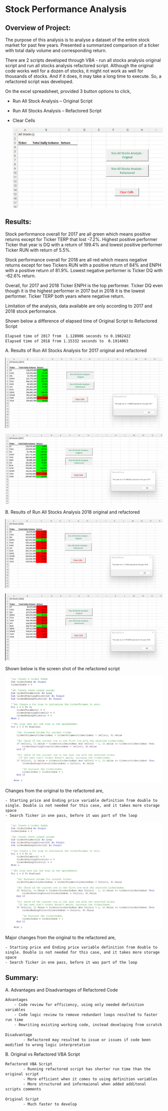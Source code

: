 # Stock Performance Analysis

## Overview of Project:

The purpose of this analysis is to analyse a dataset of the entire stock market for past few years. Presented a summarized comparison of a ticker with total daily volume and corresponding return. 

There are 2 scripts developed through VBA -  run all stocks analysis original script and run all stocks analysis refactored script. Although the original code works well for a dozen of stocks, it might not work as well for thousands of stocks. And if it does, it may take a long time to execute. So, a refactored script was developed. 

On the excel spreadsheet,  provided 3 button options  to click, 

* Run All Stock Analysis – Original Script 
* Run All Stocks Analysis – Refactored Script
* Clear Cells

   ![Before_Running_Script_Screenshot.png](https://github.com/OPahunang/stock-analysis/blob/main/Resources/Before_Running_Script_Screenshot.png)
 

## Results:

Stock performance overall for 2017 are all green which means positive returns except for Ticker TERP that lost -7.2%. Highest positive performer Ticker that year is DQ with a return of 199.4% and lowest positive performer Ticker RUN with return of  5.5%. 

Stock performance overall for 2018 are all red which means negative returns except for two Tickers RUN with a positive return of 84% and ENPH with a positive return of 81.9%. Lowest negative performer is Ticker DQ with -62.6% return.

Overall, for 2017 and 2018 Ticker ENPH is the top performer. Ticker DQ even though it is the highest performer in 2017 but in 2018 it is the lowest performer. Ticker TERP both years where negative return.

Limitation of the analysis, data available are only according to 2017 and 2018 stock performance.  


Shown below a difference of elapsed time of Original Script to Refactored Script 

    Elapsed time of 2017 from  1.128906 seconds to 0.1982422 
    Elapsed time of 2018 from 1.15332 seconds to  0.1914063


 A. Results of Run All Stocks Analysis for 2017 original and refactored
 
 
   ![Original_Script_2017_Screenshot.png](https://github.com/OPahunang/stock-analysis/blob/main/Resources/Original_Script_2017_Screenshot.png)
       


   ![Refactored_Script_2017_Screenshot.png](https://github.com/OPahunang/stock-analysis/blob/main/Resources/Refactored_Script_2017_Screenshot.png)
        

  

 B. Results of Run All Stocks Analysis 2018 original and refactored


   ![Original_Script_2018_Screenshot.png](https://github.com/OPahunang/stock-analysis/blob/main/Resources/Original_Script_2018_Screenshot.png)
        


   ![Refactored_Script_2018_Screenshot.png](https://github.com/OPahunang/stock-analysis/blob/main/Resources/Refactored_Script_2018_Screenshot.png)
       


Shown below is the screen shot of the refactored script


   ![Refactored_Script.png](https://github.com/OPahunang/stock-analysis/blob/main/Resources/Refactored_Script.png)
  
  
  
Changes from the original to the refactored are,

	- Starting price and Ending price variable definition from double to single. Double is not needed for this case, and it takes more storage space
	- Search Ticker in one pass, before it was part of the loop



   ![Refactored_Script.png](https://github.com/OPahunang/stock-analysis/blob/main/Resources/Refactored_Script.png)
  
  
Major changes from the original to the refactored are,

	- Starting price and Ending price variable definition from double to single. Double is not needed for this case, and it takes more storage space
	- Search Ticker in one pass, before it was part of the loop



## Summary:

   A. Advantages and Disadvantages of Refactored Code
   
   	Advantages
 		- Code review for efficiency, using only needed definition variables
		- Code logic review to remove redundant loops resulted to faster run time
		- Rewriting existing working code, instead developing from scratch	

   	Disadvantage
        	- Refactored may resulted to issue or issues if code been modified to wrong logic interpretation

   B. Original vs Refactored VBA Script
   
   	Refactored VBA Script
        	- Running refactored script has shorter run time than the original script
        	- More efficient when it comes to using definition variables 
        	- More structured and informaional when added additonal scripts comments

   	Original Script 
        	- Much faster to develop


